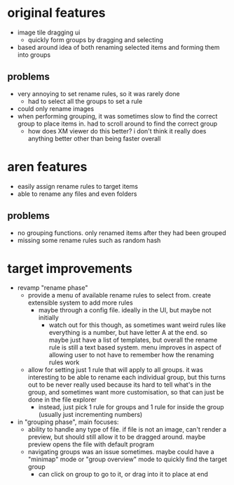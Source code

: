 # original features
- image tile dragging ui
    - quickly form groups by dragging and selecting
- based around idea of both renaming selected items and forming them into groups

## problems
- very annoying to set rename rules, so it was rarely done
    - had to select all the groups to set a rule
- could only rename images
- when performing grouping, it was sometimes slow to find the correct group to place items in. had to scroll around to find the correct group
    - how does XM viewer do this better? i don't think it really does anything better other than being faster overall

# aren features
- easily assign rename rules to target items
- able to rename any files and even folders

## problems
- no grouping functions. only renamed items after they had been grouped
- missing some rename rules such as random hash

# target improvements
- revamp "rename phase"
    - provide a menu of available rename rules to select from. create extensible system to add more rules
        - maybe through a config file. ideally in the UI, but maybe not initially
            - watch out for this though, as sometimes want weird rules like everything is a number, but have letter A at the end. so maybe just have a list of templates, but overall the rename rule is still a text based system. menu improves in aspect of allowing user to not have to remember how the renaming rules work
    - allow for setting just 1 rule that will apply to all groups. it was interesting to be able to rename each individual group, but this turns out to be never really used because its hard to tell what's in the group, and sometimes want more customisation, so that can just be done in the file explorer
        - instead, just pick 1 rule for groups and 1 rule for inside the group (usually just incrementing numbers)
- in "grouping phase", main focuses:
    - ability to handle any type of file. if file is not an image, can't render a preview, but should still allow it to be dragged around. maybe preview opens the file with default program
    - navigating groups was an issue sometimes. maybe could have a "minimap" mode or "group overview" mode to quickly find the target group
        - can click on group to go to it, or drag into it to place at end